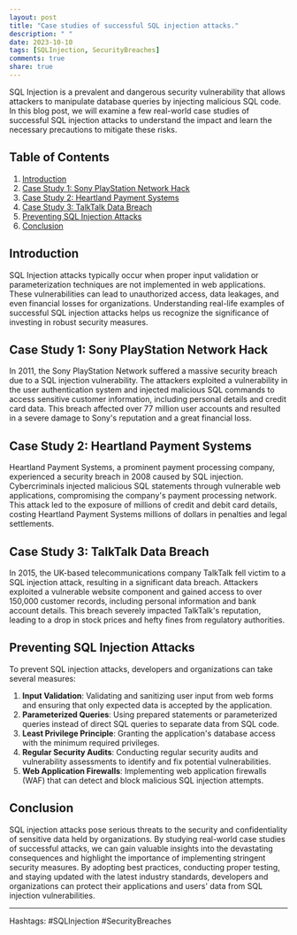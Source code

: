 ```yaml
---
layout: post
title: "Case studies of successful SQL injection attacks."
description: " "
date: 2023-10-10
tags: [SQLInjection, SecurityBreaches]
comments: true
share: true
---
```


SQL Injection is a prevalent and dangerous security vulnerability that allows attackers to manipulate database queries by injecting malicious SQL code. In this blog post, we will examine a few real-world case studies of successful SQL injection attacks to understand the impact and learn the necessary precautions to mitigate these risks.

## Table of Contents
1. [Introduction](#introduction)
2. [Case Study 1: Sony PlayStation Network Hack](#case-study-1-sony-playstation-network-hack)
3. [Case Study 2: Heartland Payment Systems](#case-study-2-heartland-payment-systems)
4. [Case Study 3: TalkTalk Data Breach](#case-study-3-talktalk-data-breach)
5. [Preventing SQL Injection Attacks](#preventing-sql-injection-attacks)
6. [Conclusion](#conclusion)

## Introduction 

SQL Injection attacks typically occur when proper input validation or parameterization techniques are not implemented in web applications. These vulnerabilities can lead to unauthorized access, data leakages, and even financial losses for organizations. Understanding real-life examples of successful SQL injection attacks helps us recognize the significance of investing in robust security measures.

## Case Study 1: Sony PlayStation Network Hack

In 2011, the Sony PlayStation Network suffered a massive security breach due to a SQL injection vulnerability. The attackers exploited a vulnerability in the user authentication system and injected malicious SQL commands to access sensitive customer information, including personal details and credit card data. This breach affected over 77 million user accounts and resulted in a severe damage to Sony's reputation and a great financial loss.

## Case Study 2: Heartland Payment Systems

Heartland Payment Systems, a prominent payment processing company, experienced a security breach in 2008 caused by SQL injection. Cybercriminals injected malicious SQL statements through vulnerable web applications, compromising the company's payment processing network. This attack led to the exposure of millions of credit and debit card details, costing Heartland Payment Systems millions of dollars in penalties and legal settlements.

## Case Study 3: TalkTalk Data Breach

In 2015, the UK-based telecommunications company TalkTalk fell victim to a SQL injection attack, resulting in a significant data breach. Attackers exploited a vulnerable website component and gained access to over 150,000 customer records, including personal information and bank account details. This breach severely impacted TalkTalk's reputation, leading to a drop in stock prices and hefty fines from regulatory authorities.

## Preventing SQL Injection Attacks

To prevent SQL injection attacks, developers and organizations can take several measures:

1. **Input Validation**: Validating and sanitizing user input from web forms and ensuring that only expected data is accepted by the application.
2. **Parameterized Queries**: Using prepared statements or parameterized queries instead of direct SQL queries to separate data from SQL code.
3. **Least Privilege Principle**: Granting the application's database access with the minimum required privileges.
4. **Regular Security Audits**: Conducting regular security audits and vulnerability assessments to identify and fix potential vulnerabilities.
5. **Web Application Firewalls**: Implementing web application firewalls (WAF) that can detect and block malicious SQL injection attempts.

## Conclusion

SQL injection attacks pose serious threats to the security and confidentiality of sensitive data held by organizations. By studying real-world case studies of successful attacks, we can gain valuable insights into the devastating consequences and highlight the importance of implementing stringent security measures. By adopting best practices, conducting proper testing, and staying updated with the latest industry standards, developers and organizations can protect their applications and users' data from SQL injection vulnerabilities.

---

Hashtags: #SQLInjection #SecurityBreaches
